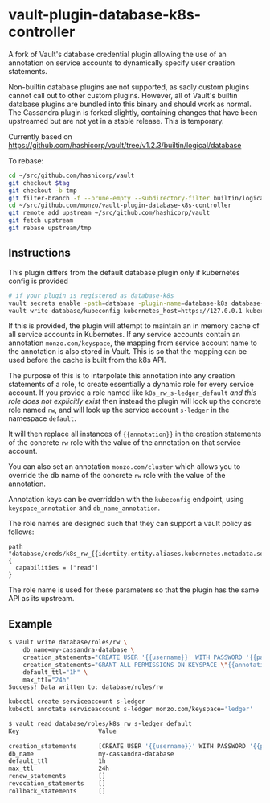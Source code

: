# vault-plugin-database-k8s-controller
A fork of Vault's database credential plugin allowing the use of an annotation on
service accounts to dynamically specify user creation statements.

Non-builtin database plugins are not supported, as sadly custom plugins cannot call out to other custom plugins.
However, all of Vault's builtin database plugins are bundled into this binary and should work as normal. The Cassandra
plugin is forked slightly, containing changes that have been upstreamed but are not yet in a stable release. This is
temporary.

Currently based on https://github.com/hashicorp/vault/tree/v1.2.3/builtin/logical/database

To rebase:
```bash
cd ~/src/github.com/hashicorp/vault
git checkout $tag
git checkout -b tmp
git filter-branch -f --prune-empty --subdirectory-filter builtin/logical/database tmp
cd ~/src/github.com/monzo/vault-plugin-database-k8s-controller 
git remote add upstream ~/src/github.com/hashicorp/vault
git fetch upstream
git rebase upstream/tmp
```

## Instructions

This plugin differs from the default database plugin only if kubernetes config is provided
```bash
# if your plugin is registered as database-k8s
vault secrets enable -path=database -plugin-name=database-k8s database-k8s
vault write database/kubeconfig kubernetes_host=https://127.0.0.1 kubernetes_ca_cert=@cert jwt=@jwt
```

If this is provided, the plugin will attempt to maintain an in memory cache of all
service accounts in Kubernetes. If any service accounts contain an annotation
`monzo.com/keyspace`, the mapping from service account name to the annotation is also
stored in Vault. This is so that the mapping can be used before the cache is built from
the k8s API.

The purpose of this is to interpolate this annotation into any creation statements of a role,
to create essentially a dynamic role for every service account. If you provide a role named
like `k8s_rw_s-ledger_default` *and this role does not explicitly exist* then instead the
plugin will look up the concrete role named `rw`, and will look up the service account
`s-ledger` in the namespace `default`.

It will then replace all instances of `{{annotation}}` in the creation statements of
the concrete `rw` role with the value of the annotation on that service account.

You can also set an annotation `monzo.com/cluster` which allows you to override the db name
of the concrete `rw` role with the value of the annotation.

Annotation keys can be overridden with the `kubeconfig` endpoint, 
using `keyspace_annotation` and `db_name_annotation`.

The role names are designed such that they can support a vault policy as follows:

```hcl
path "database/creds/k8s_rw_{{identity.entity.aliases.kubernetes.metadata.service_account_name}}_{{identity.entity.aliases.kubernetes.metadata.service_account_namespace}}"
{
  capabilities = ["read"]
}
```

The role name is used for these parameters so that the plugin has the same API as its 
upstream.

## Example

```bash
$ vault write database/roles/rw \
    db_name=my-cassandra-database \
    creation_statements="CREATE USER '{{username}}' WITH PASSWORD '{{password}}' NOSUPERUSER;" \
    creation_statements="GRANT ALL PERMISSIONS ON KEYSPACE \"{{annotation}}\" TO {{username}};" \
    default_ttl="1h" \
    max_ttl="24h"
Success! Data written to: database/roles/rw

kubectl create serviceaccount s-ledger
kubectl annotate serviceaccount s-ledger monzo.com/keyspace='ledger'

$ vault read database/roles/k8s_rw_s-ledger_default
Key                      Value
---                      -----
creation_statements      [CREATE USER '{{username}}' WITH PASSWORD '{{password}}' NOSUPERUSER; GRANT ALL PERMISSIONS ON KEYSPACE "ledger" TO {{username}};]
db_name                  my-cassandra-database
default_ttl              1h
max_ttl                  24h
renew_statements         []
revocation_statements    []
rollback_statements      []
```
